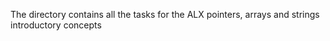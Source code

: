 The directory contains all the tasks for the ALX pointers, arrays and strings introductory concepts
